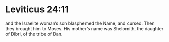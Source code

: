 # Leviticus 24:11

and the Israelite woman’s son blasphemed the Name, and cursed. Then they brought him to Moses. His mother’s name was Shelomith, the daughter of Dibri, of the tribe of Dan.
